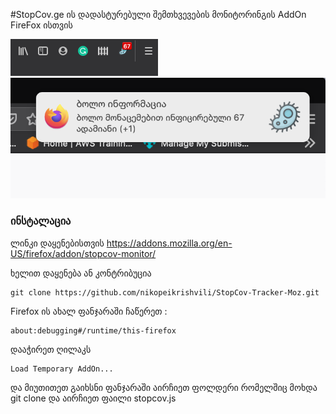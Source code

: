 #StopCov.ge ის დადასტურებული შემთხვევების მონიტორინგის AddOn FireFox ისთვის

![Image description](images/count.png)
![Image description](images/notification.png)

### ინსტალაცია
ლინკი დაყენებისთვის
https://addons.mozilla.org/en-US/firefox/addon/stopcov-monitor/

ხელით დაყენება ან კონტრიბუცია


```
git clone https://github.com/nikopeikrishvili/StopCov-Tracker-Moz.git
```

Firefox ის ახალ ფანჯარაში ჩაწერეთ :
```
about:debugging#/runtime/this-firefox
```

დააჭირეთ ღილაკს 
```
Load Temporary AddOn...
```

და მიუთითეთ გაიხსნი ფანჯარაში აირჩიეთ ფოლდერი რომელშიც მოხდა git clone და აირჩიეთ ფაილი stopcov.js


